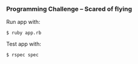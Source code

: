 ### Programming Challenge – Scared of flying

Run app with:

`$ ruby app.rb`

Test app with:

`$ rspec spec`
